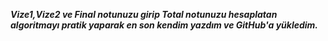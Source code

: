 ***Vize1,Vize2 ve Final notunuzu girip Total notunuzu hesaplatan algoritmayı pratik yaparak en son kendim yazdım ve GitHub'a yükledim.***

